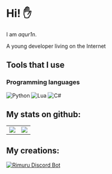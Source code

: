 # Hi! ✋
I am *aqur1n*. 

A young developer living on the Internet

## Tools that I use
### Programming languages
![Python](https://img.shields.io/badge/python-3670A0?logo=python&logoColor=white&style=for-the-badge)
![Lua](https://img.shields.io/badge/lua-3670A0?logo=lua&logoColor=white&style=for-the-badge)
![C#](https://img.shields.io/badge/csharp-3670A0?logo=c%23&logoColor=white&style=for-the-badge)

## My stats on github:
<table>
    <tr>
      <td align="center" style="padding=0;width=100%;">
        <img align="center" style="padding=0;" src="https://github-readme-stats.vercel.app/api?username=aqur1n&show_icons=true&theme=tokyonight&hide_border=true&bg_color=00000000&icon_color=4F8CC9&hide_title=true&count_private=true" />
      </td>
      <td align="center" style="padding=0;width=100%;">
        <img align="center" style="padding=0;" src="https://github-readme-stats.vercel.app/api/top-langs/?username=aqur1n&layout=compact&theme=tokyonight&hide_border=true&bg_color=00000000&icon_color=00000000&count_private=true" />
      </td>
    </tr>
</table>

## My creations:
[![Rimuru Discord Bot](https://top.gg/api/widget/969234839188422676.svg)](https://discord.com/api/oauth2/authorize?client_id=969234839188422676&permissions=1394722991574&scope=bot%20applications.commands)
